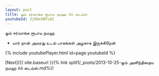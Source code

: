 ```yaml
---
layout: post
title: ஓம் சர்வாங்க ரூபாய நமஹ ௧௧ டைம்ஸ்
youtubeId: 3j60xXBFcAI
---
```

 
 
 ஓம் சர்வாங்க ரூபாய நமஹ  
 
 -  யார் நான் அவரது உடல் பாகங்கள் அழகாக இருக்கிறேன் 
 
  
 
  
 
 
 
 
 
 


{% include youtubePlayer.html id=page.youtubeId %}
 
[Next]({{ site.baseurl }}{% link  split1/_posts/2013-10-25-ஓம் அனிந்திதைய நமஹ ௧௧ டைம்ஸ்.md%})
 
